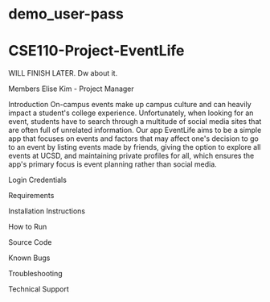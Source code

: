 # demo_user-pass
# CSE110-Project-EventLife

WILL FINISH LATER. Dw about it.

Members
Elise Kim - Project Manager


Introduction
On-campus events make up campus culture and can heavily impact a student's college experience. Unfortunately, when looking for an event, students have to search through a multitude of social media sites that are often full of unrelated information. Our app EventLife aims to be a simple app that focuses on events and factors that may affect one's decision to go to an event by listing events made by friends, giving the option to explore all events at UCSD, and maintaining private profiles for all, which ensures the app's primary focus is event planning rather than social media.

Login Credentials

Requirements

Installation Instructions

How to Run

Source Code

Known Bugs

Troubleshooting

Technical Support
